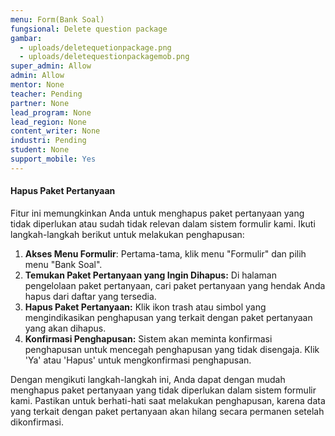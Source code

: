 ```yaml
---
menu: Form(Bank Soal)
fungsional: Delete question package
gambar:
  - uploads/deletequetionpackage.png
  - uploads/deletequestionpackagemob.png
super_admin: Allow
admin: Allow
mentor: None
teacher: Pending
partner: None
lead_program: None
lead_region: None
content_writer: None
industri: Pending
student: None
support_mobile: Yes
---
```

#### Hapus Paket Pertanyaan

Fitur ini memungkinkan Anda untuk menghapus paket pertanyaan yang tidak diperlukan atau sudah tidak relevan dalam sistem formulir kami. Ikuti langkah-langkah berikut untuk melakukan penghapusan: 

1. **Akses Menu Formulir**: Pertama-tama, klik menu "Formulir" dan pilih menu "Bank Soal".
2. **Temukan Paket Pertanyaan yang Ingin Dihapus:** Di halaman pengelolaan paket pertanyaan, cari paket pertanyaan yang hendak Anda hapus dari daftar yang tersedia.
3. **Hapus Paket Pertanyaan:** Klik ikon trash atau simbol yang mengindikasikan penghapusan yang terkait dengan paket pertanyaan yang akan dihapus.
4. **Konfirmasi Penghapusan:** Sistem akan meminta konfirmasi penghapusan untuk mencegah penghapusan yang tidak disengaja. Klik 'Ya' atau 'Hapus' untuk mengkonfirmasi penghapusan.

Dengan mengikuti langkah-langkah ini, Anda dapat dengan mudah menghapus paket pertanyaan yang tidak diperlukan dalam sistem formulir kami. Pastikan untuk berhati-hati saat melakukan penghapusan, karena data yang terkait dengan paket pertanyaan akan hilang secara permanen setelah dikonfirmasi.